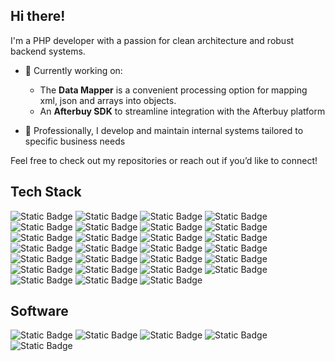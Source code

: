 ## Hi there!

I'm a PHP developer with a passion for clean architecture and robust backend systems.

- 🔧 Currently working on:
  - The **Data Mapper** is a convenient processing option for mapping xml, json and arrays into objects.
  - An **Afterbuy SDK** to streamline integration with the Afterbuy platform

- 💼 Professionally, I develop and maintain internal systems tailored to specific business needs

Feel free to check out my repositories or reach out if you’d like to connect!

## Tech Stack
![Static Badge](https://img.shields.io/badge/Argo-EF7B4D?style=for-the-badge&logo=argo&labelColor=black)
![Static Badge](https://img.shields.io/badge/Bootstrap-7952B3?style=for-the-badge&logo=bootstrap&labelColor=black)
![Static Badge](https://img.shields.io/badge/Composer-885630?style=for-the-badge&logo=composer&labelColor=black)
![Static Badge](https://img.shields.io/badge/Docker-2496ED?style=for-the-badge&logo=docker&labelColor=black)
![Static Badge](https://img.shields.io/badge/Doctrine-FC6A31?style=for-the-badge&logo=doctrine&labelColor=black)
![Static Badge](https://img.shields.io/badge/Flask-FFFFFF?style=for-the-badge&logo=flask&labelColor=black)
![Static Badge](https://img.shields.io/badge/Github_Actions-2088FF?style=for-the-badge&logo=githubactions&labelColor=black)
![Static Badge](https://img.shields.io/badge/Json_Web_Token-FFFFFF?style=for-the-badge&logo=jsonwebtokens&labelColor=black)
![Static Badge](https://img.shields.io/badge/Laravel-FF2D20?style=for-the-badge&logo=laravel&labelColor=black)
![Static Badge](https://img.shields.io/badge/Linux-FCC624?style=for-the-badge&logo=linux&labelColor=black)
![Static Badge](https://img.shields.io/badge/MySQL-4479A1?style=for-the-badge&logo=mysql&labelColor=black)
![Static Badge](https://img.shields.io/badge/NPM-CB3837?style=for-the-badge&logo=npm&labelColor=black)
![Static Badge](https://img.shields.io/badge/NestJs-E0234E?style=for-the-badge&logo=nestjs&labelColor=black)
![Static Badge](https://img.shields.io/badge/Nginx-009639?style=for-the-badge&logo=nginx&labelColor=black)
![Static Badge](https://img.shields.io/badge/NodeJs-5FA04E?style=for-the-badge&logo=nodedotjs&labelColor=black)
![Static Badge](https://img.shields.io/badge/OAS3-6BA539?style=for-the-badge&logo=openapiinitiative&labelColor=black)
![Static Badge](https://img.shields.io/badge/PHP-777BB4?style=for-the-badge&logo=php&labelColor=black)
![Static Badge](https://img.shields.io/badge/PostgreSQL-4169E1?style=for-the-badge&logo=postgresql&labelColor=black)
![Static Badge](https://img.shields.io/badge/Python-3776AB?style=for-the-badge&logo=python&labelColor=black)
![Static Badge](https://img.shields.io/badge/RabbitMQ-%23FF6600?style=for-the-badge&logo=rabbitmq&labelColor=black)
![Static Badge](https://img.shields.io/badge/Redis-FF4438?style=for-the-badge&logo=redis&labelColor=black)
![Static Badge](https://img.shields.io/badge/SASS-CC6699?style=for-the-badge&logo=sass&labelColor=black)
![Static Badge](https://img.shields.io/badge/Stimulus-77E8B9?style=for-the-badge&logo=stimulus&labelColor=black)
![Static Badge](https://img.shields.io/badge/Symfony-ffffff?style=for-the-badge&logo=symfony&labelColor=black)
![Static Badge](https://img.shields.io/badge/TypeScript-3178C6?style=for-the-badge&logo=typescript&labelColor=black)
![Static Badge](https://img.shields.io/badge/Webpack-8DD6F9?style=for-the-badge&logo=webpack&labelColor=black)
![Static Badge](https://img.shields.io/badge/Yarn-2C8EBB?style=for-the-badge&logo=yarn&labelColor=black)

## Software
![Static Badge](https://img.shields.io/badge/Atlassian-000000?style=for-the-badge&logo=atlassian&labelColor=0052CC)
![Static Badge](https://img.shields.io/badge/Jenkins-000000?style=for-the-badge&logo=jenkins&labelColor=white)
![Static Badge](https://img.shields.io/badge/PHPStorm-000000?style=for-the-badge&logo=phpstorm&labelColor=777BB4)
![Static Badge](https://img.shields.io/badge/Portainer-000000?style=for-the-badge&logo=portainer&labelColor=white)
![Static Badge](https://img.shields.io/badge/WebStorm-000000?style=for-the-badge&logo=webstorm&labelColor=2771E8)






